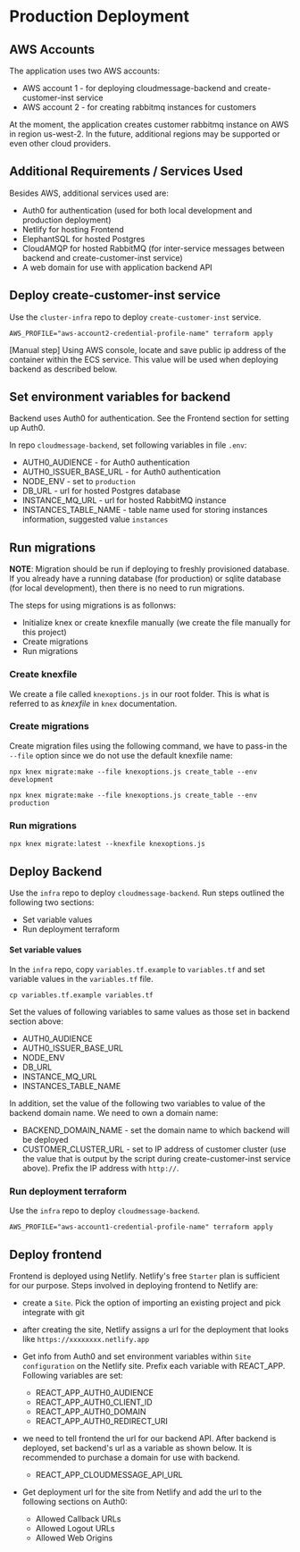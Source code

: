 # Production Deployment

## AWS Accounts

The application uses two AWS accounts:
* AWS account 1 - for deploying cloudmessage-backend and create-customer-inst service
* AWS account 2 - for creating rabbitmq instances for customers

At the moment, the application creates customer rabbitmq instance on AWS in region us-west-2. In the future, additional regions may be supported or even other cloud providers.

## Additional Requirements / Services Used

Besides AWS, additional services used are:
* Auth0 for authentication (used for both local development and production deployment)
* Netlify for hosting Frontend
* ElephantSQL for hosted Postgres
* CloudAMQP for hosted RabbitMQ (for inter-service messages between backend and create-customer-inst service)
* A web domain for use with application backend API

## Deploy create-customer-inst service

Use the `cluster-infra` repo to deploy `create-customer-inst` service.

```
AWS_PROFILE="aws-account2-credential-profile-name" terraform apply
```

[Manual step]
Using AWS console, locate and save public ip address of the container within the ECS service.
This value will be used when deploying backend as described below.


## Set environment variables for backend

Backend uses Auth0 for authentication. See the Frontend section for setting up Auth0.

In repo `cloudmessage-backend`, set following variables in file `.env`:
* AUTH0_AUDIENCE - for Auth0 authentication
* AUTH0_ISSUER_BASE_URL - for Auth0 authentication
* NODE_ENV - set to `production`
* DB_URL - url for hosted Postgres database
* INSTANCE_MQ_URL - url for hosted RabbitMQ instance
* INSTANCES_TABLE_NAME - table name used for storing instances information, suggested value `instances`


## Run migrations

**NOTE**: Migration should be run if deploying to freshly provisioned database. If you already have a running database (for production) or sqlite database (for local development), then there is no need to run migrations.

The steps for using migrations is as follonws:
* Initialize knex or create knexfile manually (we create the file manually for this project)
* Create migrations
* Run migrations


### Create knexfile
We create a file called `knexoptions.js` in our root folder. This is what is referred to as *knexfile* in `knex` documentation.


### Create migrations

Create migration files using the following command, we have to pass-in the `--file` option since we do not use the default knexfile name:

```
npx knex migrate:make --file knexoptions.js create_table --env development

npx knex migrate:make --file knexoptions.js create_table --env production
```

### Run migrations

```
npx knex migrate:latest --knexfile knexoptions.js
```

## Deploy Backend

Use the `infra` repo to deploy `cloudmessage-backend`. Run steps outlined the following two sections:

* Set variable values
* Run deployment terraform

#### Set variable values

In the `infra` repo, copy `variables.tf.example` to `variables.tf` and set variable values in the `variables.tf` file.

```
cp variables.tf.example variables.tf
```

Set the values of following variables to same values as those set in backend section above:

* AUTH0_AUDIENCE
* AUTH0_ISSUER_BASE_URL
* NODE_ENV
* DB_URL
* INSTANCE_MQ_URL
* INSTANCES_TABLE_NAME

In addition, set the value of the following two variables to value of the backend domain name. We need
to own a domain name:

* BACKEND_DOMAIN_NAME - set the domain name to which backend will be deployed
* CUSTOMER_CLUSTER_URL - set to IP address of customer cluster (use the value that is output by the script during create-customer-inst service above). Prefix the IP address with `http://`.

### Run deployment terraform

Use the `infra` repo to deploy `cloudmessage-backend`.

```
AWS_PROFILE="aws-account1-credential-profile-name" terraform apply
```

## Deploy frontend

Frontend is deployed using Netlify. Netlify's free `Starter` plan is sufficient for our
purpose. Steps involved in deploying frontend to Netlify are:

* create a `Site`. Pick the option of importing an existing project and pick integrate
with git
* after creating the site, Netlify assigns a url for the deployment that looks like
`https://xxxxxxxx.netlify.app`
* Get info from Auth0 and set environment variables within `Site configuration` on the Netlify site. Prefix each variable with REACT_APP. Following variables are set:
  * REACT_APP_AUTH0_AUDIENCE
  * REACT_APP_AUTH0_CLIENT_ID
  * REACT_APP_AUTH0_DOMAIN
  * REACT_APP_AUTH0_REDIRECT_URI
* we need to tell frontend the url for our backend API. After backend is deployed, set
backend's url as a variable as shown below. It is recommended to purchase a domain for
use with backend.
  * REACT_APP_CLOUDMESSAGE_API_URL

* Get deployment url for the site from Netlify and add the url to the following sections
on Auth0:
  * Allowed Callback URLs
  * Allowed Logout URLs
  * Allowed Web Origins

